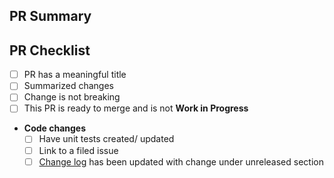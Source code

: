 ## PR Summary

<!-- summarize your PR between here and the checklist -->

## PR Checklist

- [ ] PR has a meaningful title
- [ ] Summarized changes
- [ ] Change is not breaking
- [ ] This PR is ready to merge and is not **Work in Progress**
- **Code changes**
  - [ ] Have unit tests created/ updated
  - [ ] Link to a filed issue
  - [ ] [Change log](https://github.com/Microsoft/PSDocs/blob/main/CHANGELOG.md) has been updated with change under unreleased section
